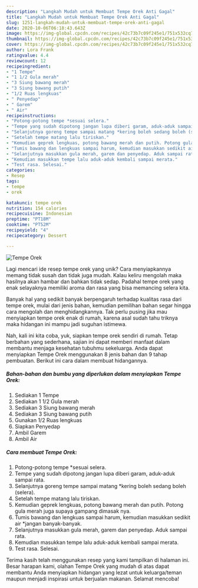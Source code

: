 ```yaml
---
description: "Langkah Mudah untuk Membuat Tempe Orek Anti Gagal"
title: "Langkah Mudah untuk Membuat Tempe Orek Anti Gagal"
slug: 1251-langkah-mudah-untuk-membuat-tempe-orek-anti-gagal
date: 2020-10-06T06:18:43.643Z
image: https://img-global.cpcdn.com/recipes/42c73b7c09f245e1/751x532cq70/tempe-orek-foto-resep-utama.jpg
thumbnail: https://img-global.cpcdn.com/recipes/42c73b7c09f245e1/751x532cq70/tempe-orek-foto-resep-utama.jpg
cover: https://img-global.cpcdn.com/recipes/42c73b7c09f245e1/751x532cq70/tempe-orek-foto-resep-utama.jpg
author: Lora Frank
ratingvalue: 4.4
reviewcount: 12
recipeingredient:
- "1 Tempe"
- "1 1/2 Gula merah"
- "3 Siung bawang merah"
- "3 Siung bawang putih"
- "1/2 Ruas lengkuas"
- " Penyedap"
- " Garem"
- " Air"
recipeinstructions:
- "Potong-potong tempe *sesuai selera."
- "Tempe yang sudah dipotong jangan lupa diberi garam, aduk-aduk sampai rata."
- "Selanjutnya goreng tempe sampai matang *kering boleh sedang boleh (selera)."
- "Setelah tempe matang lalu tiriskan."
- "Kemudian geprek lengkuas, potong bawang merah dan putih. Potong gula merah juga supaya gampang dimasak nya."
- "Tumis bawang dan lengkuas sampai harum, kemudian masukkan sedikit air *jangan banyak-banyak."
- "Selanjutnya masukkan gula merah, garem dan penyedap. Aduk sampai rata."
- "Kemudian masukkan tempe lalu aduk-aduk kembali sampai merata."
- "Test rasa. Selesai."
categories:
- Resep
tags:
- tempe
- orek

katakunci: tempe orek 
nutrition: 154 calories
recipecuisine: Indonesian
preptime: "PT18M"
cooktime: "PT52M"
recipeyield: "4"
recipecategory: Dessert

---
```



![Tempe Orek](https://img-global.cpcdn.com/recipes/42c73b7c09f245e1/751x532cq70/tempe-orek-foto-resep-utama.jpg)

Lagi mencari ide resep tempe orek yang unik? Cara menyiapkannya memang tidak susah dan tidak juga mudah. Kalau keliru mengolah maka hasilnya akan hambar dan bahkan tidak sedap. Padahal tempe orek yang enak selayaknya memiliki aroma dan rasa yang bisa memancing selera kita.



Banyak hal yang sedikit banyak berpengaruh terhadap kualitas rasa dari tempe orek, mulai dari jenis bahan, kemudian pemilihan bahan segar hingga cara mengolah dan menghidangkannya. Tak perlu pusing jika mau menyiapkan tempe orek enak di rumah, karena asal sudah tahu triknya maka hidangan ini mampu jadi suguhan istimewa.


Nah, kali ini kita coba, yuk, siapkan tempe orek sendiri di rumah. Tetap berbahan yang sederhana, sajian ini dapat memberi manfaat dalam membantu menjaga kesehatan tubuhmu sekeluarga. Anda dapat menyiapkan Tempe Orek menggunakan 8 jenis bahan dan 9 tahap pembuatan. Berikut ini cara dalam membuat hidangannya.

<!--inarticleads1-->

##### Bahan-bahan dan bumbu yang diperlukan dalam menyiapkan Tempe Orek:

1. Sediakan 1 Tempe
1. Sediakan 1 1/2 Gula merah
1. Sediakan 3 Siung bawang merah
1. Sediakan 3 Siung bawang putih
1. Gunakan 1/2 Ruas lengkuas
1. Siapkan  Penyedap
1. Ambil  Garem
1. Ambil  Air




<!--inarticleads2-->

##### Cara membuat Tempe Orek:

1. Potong-potong tempe *sesuai selera.
1. Tempe yang sudah dipotong jangan lupa diberi garam, aduk-aduk sampai rata.
1. Selanjutnya goreng tempe sampai matang *kering boleh sedang boleh (selera).
1. Setelah tempe matang lalu tiriskan.
1. Kemudian geprek lengkuas, potong bawang merah dan putih. Potong gula merah juga supaya gampang dimasak nya.
1. Tumis bawang dan lengkuas sampai harum, kemudian masukkan sedikit air *jangan banyak-banyak.
1. Selanjutnya masukkan gula merah, garem dan penyedap. Aduk sampai rata.
1. Kemudian masukkan tempe lalu aduk-aduk kembali sampai merata.
1. Test rasa. Selesai.




Terima kasih telah menggunakan resep yang kami tampilkan di halaman ini. Besar harapan kami, olahan Tempe Orek yang mudah di atas dapat membantu Anda menyiapkan hidangan yang lezat untuk keluarga/teman maupun menjadi inspirasi untuk berjualan makanan. Selamat mencoba!

